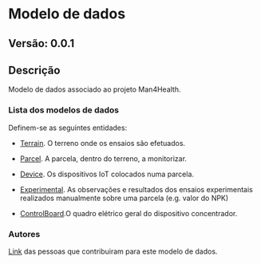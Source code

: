 # Modelo de dados
## Versão: 0.0.1

## Descrição 
Modelo de dados associado ao projeto Man4Health.

### Lista dos modelos de dados

Definem-se as seguintes entidades:
- [Terrain](https://github.com/jpcoelhoATipbDOTpt/MAN4HEALTH/DataModel/Terrain/README.md). O terreno onde os ensaios são efetuados.

- [Parcel](https://github.com/jpcoelhoATipbDOTpt/MAN4HEALTH/blob/main/DataModel/Parcel/README.md). A parcela, dentro do terreno, a monitorizar.

- [Device](https://github.com/jpcoelhoATipbDOTpt/MAN4HEALTH/blob/main/DataModel/Device/README.md). Os dispositivos IoT colocados numa parcela.

- [Experimental](https://github.com/jpcoelhoATipbDOTpt/MAN4HEALTH/blob/main/DataModel/Experimental/README.md). As observações e resultados dos ensaios experimentais realizados manualmente sobre uma parcela (e.g. valor do NPK)

- [ControlBoard](https://github.com/jpcoelhoATipbDOTpt/MAN4HEALTH/blob/main/DataModel/ControlBoard/README.md).O quadro elétrico geral do dispositivo concentrador.


### Autores
[Link](https://github.com/jpcoelhoATipbDOTpt/MAN4HEALTH/blob/main/contribuidores.yaml) das pessoas que contribuiram para este modelo de dados.
